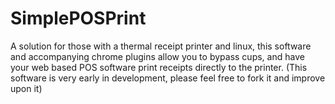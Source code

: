 # SimplePOSPrint
A solution for those with a thermal receipt printer and linux, this software and accompanying chrome plugins allow you to bypass cups, and have your web based POS software print receipts directly to the printer. (This software is very early in development, please feel free to fork it and improve upon it)
